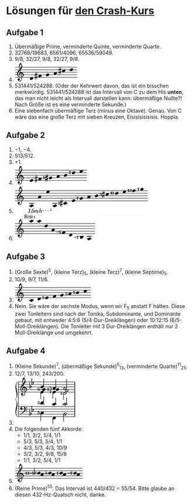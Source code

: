 # Lösungen für [den Crash-Kurs](crash.md)

## Aufgabe 1

1. Übermäßige Prime, verminderte Quinte, verminderte Quarte.
2. 32768/19683, 6561/4096, 65536/59049.
3. 9/8, 32/27, 9/8, 32/27, 9/8.
4. <img src="../assets/solution_1_4.png" alt="D–F♯–G–A–C♯–D">
5. 531441/524288. (Oder der Kehrwert davon, das ist ein bisschen merkwürdig. 531441/524288 ist das Intervall von C zu dem His **unten**, das man nicht leicht als Intervall darstellen kann: übermäßige Nullte?! Nach Größe ist es eine verminderte Sekunde.)
6. Eine siebenfach übermäßige Terz (minus eine Oktave). Genau. Von C wäre das eine große Terz mit sieben Kreuzen, Eisisisisisisis. Hoppla.

## Aufgabe 2

1. −1, −4.
2. 513/512.
3. +1.
4. <img src="../assets/solution_2_4.png" alt="E–F♯–G♯5–A–B–D7–E">
5. <img src="../assets/solution_2_5.png" alt="A–A–E–A–C♯5–E–G7–A–B–C♯5–D11–E–F13–G7">
6. <img src="../assets/solution_2_6.png" alt="A–A–D–A–F_5–D–B_7–A">

## Aufgabe 3

1. (Große Sexte)<sup>5</sup>, (kleine Terz)<sub>5</sub>, (kleine Terz)<sup>7</sup>, (kleine Septime)<sub>5</sub>.
2. 10/9, 9/7, 11/6.
3. <img src="../assets/solution_3_3.png" alt="C–D–E5–F–G–A5–B5–C">
4. Nein. Sie wäre der sechste Modus, wenn wir F<sub>5</sub> anstatt F hätten. Diese zwei Tonleitern sind nach der Tonika, Subdominante, und Dominante gebaut, mit entweder 4:5:6 (5/4-Dur-Dreiklängen) oder 10:12:15 (6/5-Moll-Dreiklängen). Die Tonleiter mit 3 Dur-Dreiklängen enthält nur 2 Moll-Dreiklänge und umgekehrt.

## Aufgabe 4

1. (Kleine Sekunde)<sup>7</sup>, (übermäßige Sekunde)<sup>5</sup><sub>13</sub>, (verminderte Quarte)<sup>11</sup><sub>25</sub>.
2. 12/7, 13/10, 243/200.
3. <img src="../assets/solution_4_3.png" alt="C5–D5–E♭–G5–B♭, F–C1–E♭7–F–A5, B♭–C–D5–F–A5">
4. Die folgenden fünf Akkorde:
	- 1/1, 3/2, 5/4, 1/1
	- 5/3, 5/3, 5/4, 1/1
	- 4/3, 5/3, 4/3, 10/9
	- 3/2, 3/2, 9/8, 15/8
	- 1/1, 3/2, 5/4, 1/1
5. <img src="../assets/solution_4_5.png" alt="A–B♭11_5, A–B5, A–B, A–B_7">
6. (Reine Prime)<sup>55</sup>. Das Intervall ist 440/432 = 55/54. Bitte glaube an diesen 432-Hz-Quatsch nicht, danke.
